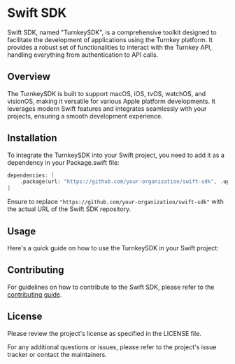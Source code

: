 # Swift SDK

Swift SDK, named "TurnkeySDK", is a comprehensive toolkit designed to facilitate the development of applications using the Turnkey platform. It provides a robust set of functionalities to interact with the Turnkey API, handling everything from authentication to API calls.

## Overview

The TurnkeySDK is built to support macOS, iOS, tvOS, watchOS, and visionOS, making it versatile for various Apple platform developments. It leverages modern Swift features and integrates seamlessly with your projects, ensuring a smooth development experience.

## Installation

To integrate the TurnkeySDK into your Swift project, you need to add it as a dependency in your Package.swift file:

```swift
dependencies: [
    .package(url: "https://github.com/your-organization/swift-sdk", .upToNextMajor(from: "1.0.0"))
]
```

Ensure to replace `"https://github.com/your-organization/swift-sdk"` with the actual URL of the Swift SDK repository.

## Usage

Here's a quick guide on how to use the TurnkeySDK in your Swift project:

## Contributing

For guidelines on how to contribute to the Swift SDK, please refer to the [contributing guide](CONTRIBUTING.md).

## License

Please review the project's license as specified in the LICENSE file.

For any additional questions or issues, please refer to the project's issue tracker or contact the maintainers.
